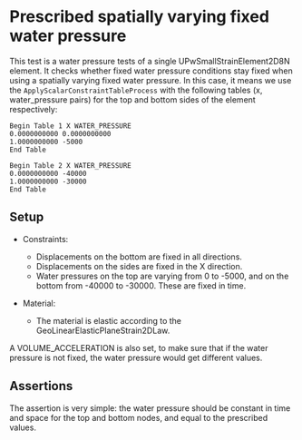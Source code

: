 # Prescribed spatially varying fixed water pressure

This test is a water pressure tests of a single UPwSmallStrainElement2D8N element.
It checks whether fixed water pressure conditions stay fixed when using a spatially varying fixed water pressure. In this case, it means we use the `ApplyScalarConstraintTableProcess` with the following tables (x, water_pressure pairs) for the top and bottom sides of the element respectively:
```
Begin Table 1 X WATER_PRESSURE
0.0000000000 0.0000000000
1.0000000000 -5000
End Table

Begin Table 2 X WATER_PRESSURE
0.0000000000 -40000
1.0000000000 -30000
End Table
```

## Setup
- Constraints:
    - Displacements on the bottom are fixed in all directions.
    - Displacements on the sides are fixed in the X direction.
    - Water pressures on the top are varying from 0 to -5000, and on the bottom from -40000 to -30000. These are fixed in time.

- Material:
    - The material is elastic according to the GeoLinearElasticPlaneStrain2DLaw.

A VOLUME_ACCELERATION is also set, to make sure that if the water pressure is not fixed, the water pressure would get different values.

## Assertions
The assertion is very simple: the water pressure should be constant in time and space for the top and bottom nodes, and equal to the prescribed values.
